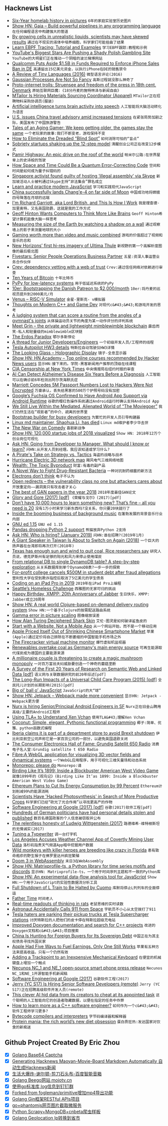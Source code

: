 ## Hacknews List


- [Six-Year homelab history in pictures](https://blog.networkprofile.org/6-year-homelab-history-in-pictures/)  `6年的家庭实验室历史图片`
- [Show HN: Gaia – Build powerful pipelines in any programming language](https://gaia-pipeline.io/)  `在任何编程语言中构建强大的管道`
- [By growing cells in unrealistic liquids, scientists may have skewed results](https://www.theatlantic.com/science/archive/2019/01/cancer-culture-media-plasmax/579283/)  `通过在不现实的液体中培养细胞，科学家们可能扭曲了结果`
- [Learn EBPF Tracing: Tutorial and Examples](http://www.brendangregg.com/blog/2019-01-01/learn-ebpf-tracing.html)  `学习EBPF跟踪:教程和示例`
- [YouTube&#39;s Biggest Stars Are Pushing a Shady Polish Gambling Site](https://www.thedailybeast.com/youtubes-biggest-stars-are-pushing-a-shady-polish-gambling-site)  `YouTube的大明星们正在推动一个阴暗的波兰赌博网站`
- [Qualcomm Puts Aside $1.5B in Funds Required to Enforce iPhone Sales Ban in DE](https://www.macrumors.com/2019/01/03/qualcomm-posts-bonds-for-german-iphone-ban/)  `高通留出15亿美元资金，以执行iPhone在DE的销售禁令`
- [A Review of Tiny Languages (2016)](http://sustburbia.blogspot.com/2016/01/a-review-of-tiny-languages-part-1.html)  `微型语言评论(2016)`
- [Gaussian Processes Are Not So Fancy](https://planspace.org/20181226-gaussian_processes_are_not_so_fancy/)  `高斯过程就没那么神奇了`
- [Proto-internet trolls: Struensee and freedom of the press in 18th cent. Denmark](https://blogs.bl.uk/european/2018/06/johann-friedrich-struensee.html)  `原始互联网巨魔:《18分丹麦的施特林泽与新闻自由》`
- [MTailor Is Hiring Materials Sourcing Coordinator (Apparel)](https://mtailor.workable.com/j/CDD01F7BFF)  `MTailor正在招聘物料采购协调员(服装)`
- [Artificial intelligence turns brain activity into speech](https://www.sciencemag.org/news/2019/01/artificial-intelligence-turns-brain-activity-speech)  `人工智能将大脑活动转化为语言`
- [U.S. issues China travel advisory amid increased tensions](https://www.reuters.com/article/us-usa-china-travel-idUSKCN1OX1DJ)  `在紧张局势加剧之际，美国发布了中国旅游警告`
- [Tales of an Aging Gamer: We keep getting older, the games stay the same](https://arstechnica.com/gaming/2019/01/tales-of-an-aging-gamer-why-dont-i-pick-up-a-controller-as-often-as-i-used-to/)  `一个老玩家的故事:我们不断变老，游戏保持不变`
- [How to Eliminate the Dreaded “Blind Spot”](http://pages.cs.wisc.edu/~gdguo/driving/BlindSpot.htm)  `如何消除可怕的“盲点”`
- [Sobriety startups shaking up the 12-step model](https://www.abc.net.au/news/2019-01-02/inside-the-new-sobriety-start-ups-shaking-the-12-step-model/10671650)  `清醒创业公司正在改变12步模式`
- [Pamir Highway: An epic drive on the roof of the world](http://www.bbc.com/travel/story/20190102-pamir-highway-a-wild-ride-across-central-asia)  `帕米尔公路:在世界屋脊上的史诗般的驾驶`
- [How Space and Time Could Be a Quantum Error-Correcting Code](https://www.quantamagazine.org/how-space-and-time-could-be-a-quantum-error-correcting-code-20190103/)  `空间和时间是如何成为量子纠错码的`
- [Singapore activist found guilty of hosting ‘illegal assembly’ via Skype](https://techcrunch.com/2019/01/03/singapore-activist-found-guilty-of-hosting-illegal-assembly-via-skype/)  `新加坡活动人士被判通过Skype主持“非法集会”罪名成立`
- [Learn and practice modern JavaScript](https://learnjavascript.online/)  `学习和实践现代JavaScript`
- [China successfully lands Chang&#39;e-4 on far side of Moon](http://www.planetary.org/blogs/jason-davis/change4-success.html)  `中国成功地将嫦娥四号降落在月球的远端`
- [I&#39;m Richard Garriott, aka Lord British, and This Is How I Work](https://lifehacker.com/im-richard-garriott-aka-lord-british-and-this-is-how-1831177709)  `我是理查德·加里奥特，又名英国勋爵，这就是我的工作方式`
- [Geoff Hinton Wants Computers to Think More Like Brains](https://www.wired.com/story/googles-ai-guru-computers-think-more-like-brains/)  `Geoff Hinton希望计算机能像大脑一样思考`
- [Measuring the size of the Earth by watching a shadow on a wall](https://www.solipsys.co.uk/new/LatitudeCorrection.html?sa03h)  `通过观察墙上的影子来测量地球的大小`
- [Gaming worth more than video and music combined](https://www.bbc.co.uk/news/technology-46746593)  `游戏的价值超过了视频和音乐的总和`
- [New Horizons’ first hi-res imagery of Ultima Thule](http://pluto.jhuapl.edu/News-Center/News-Article.php?page=20190102)  `新视野的第一个高解析度图像的最后极北图`
- [Fivestars: Senior People Operations Business Partner](https://www.fivestars.com/careers/?gh_jid=1484649)  `五星:资深人事运营业务合作伙伴`
- [Crev: dependency vetting with a web of trust](https://github.com/dpc/crev)  `Crev:通过信任网络对依赖进行审查`
- [Ten Years of Bitcoin](https://bitcoin.clarkmoody.com/posts/ten-years-bitcoin)  `十年比特币`
- [PyPy for low-latency systems](https://morepypy.blogspot.com/2019/01/pypy-for-low-latency-systems.html)  `用于低延迟系统的PyPy`
- [10er: Bootstrapping the Danish Patreon to $2,000/month](https://www.failory.com/mistakes/10er)  `10er:将丹麦的巡视员提升到2000美元/月`
- [Venus – RISC-V Simulator](https://thaumicmekanism.github.io/venus/)  `金星-里斯克- v模拟器`
- [Thoughts on Modern C&#43;&#43; and Game Dev](http://www.elbeno.com/blog/?p=1598)  `对现代c&#43;&#43;和游戏开发的思考`
- [A judging system that can score a routine from the angles of a gymnast&#39;s joints](https://spectrum.ieee.org/tech-talk/computing/software/fujitsu-plans-to-support-professional-judges-with-lidar-and-ai-at-gymnastics-meets)  `从体操运动员关节的角度为某一动作评分的评判系统`
- [Meet Grin – the private and lightweight mimblewimble blockchain](https://grin-tech.org/)  `露齿而笑-私人和轻量级的mimblewimble区块链`
- [The Erdos Paradox](https://arxiv.org/abs/1812.11935)  `鄂尔多斯悖论`
- [A thread for Junior Developers/Engineers](https://twitter.com/jamesmh_dev/status/1080455811048984576)  `一个初级开发人员/工程师的线程`
- [Tesla Autopilot HW3 details](https://www.reddit.com/r/teslamotors/comments/acjdrt/tesla_autopilot_hw3_details/)  `特斯拉自动驾驶仪HW3详情`
- [The Looking Glass – Holographic Display](https://i.lookingglassfactory.com/)  `镜子-全息显示器`
- [Show HN: HN.Academy – Top online courses recommended by Hacker News users](https://hn.academy)  `显示HN:接下来的。学院-黑客新闻用户推荐的顶级在线课程`
- [CIA Censorship at New York Times](https://theintercept.com/2018/01/03/my-life-as-a-new-york-times-reporter-in-the-shadow-of-the-war-on-terror/)  `中央情报局在纽约时报的审查`
- [AI Can Detect Alzheimer’s Disease Six Years Before a Diagnosis](https://www.ucsf.edu/news/2018/12/412946/artificial-intelligence-can-detect-alzheimers-disease-brain-scans-six-years)  `人工智能可以在确诊前6年检测出阿尔茨海默氏症`
- [Marriott Concedes 5M Passport Numbers Lost to Hackers Were Not Encrypted](https://www.nytimes.com/2019/01/04/us/politics/marriott-hack-passports.html)  `万豪承认，丢失给黑客的500万个护照号码没有加密`
- [Google’s Fuchsia OS Confirmed to Have Android App Support via Android Runtime](https://9to5google.com/2019/01/02/android-runtime-app-support-fuchsia/?xyz)  `谷歌的樱红色操作系统通过Android运行时确认支持Android App`
- [We Still Live Within the Mediated, Alienated World of “The Moviegoer”](https://www.newyorker.com/culture/culture-desk/we-still-live-within-the-mediated-alienated-world-of-the-moviegoer)  `我们仍然生活在“观影者”的中介、疏离的世界里`
- [Bootstrap builder for busy developers](https://bootstrapshuffle.com)  `为繁忙的开发人员引导构建器`
- [Linux md maintainer, Shaohua Li, has died](https://www.spinics.net/lists/raid/msg61993.html)  `Linux md维护者李少华去世`
- [The New War on Comedy](https://quillette.com/2019/01/03/the-new-war-on-comedy/)  `喜剧新战争`
- [Show HN: 120,000 startup jobs of 2018 visualized](https://startup.jobs/trends/2018)  `Show HN: 2018年12万个创业岗位可视化`
- [Ask HN: Going from Developer to Manager. What should I know or learn?](item?id=18823616)  `问HN:从开发人员到经理。我应该知道或学习什么?`
- [A Pirate&#39;s Take on Strategy vs. Tactics](https://diogomonica.com/2018/10/07/a-pirates-take-on-strategy-vs-tactics/)  `海盗的战略与战术`
- [Hurricane Electric 3D network map](https://he.net/3d-map/)  `飓风电气三维网络地图`
- [Wealth: The Toxic Byproduct](https://meltingasphalt.com/wealth-the-toxic-byproduct/)  `财富:有毒的副产品`
- [A Novel Way to Fight Drug-Resistant Bacteria](https://blogs.scientificamerican.com/observations/a-novel-way-to-fight-drug-resistant-bacteria/)  `一种对抗耐药细菌的新方法`
- [Electrons don’t think](https://backreaction.blogspot.com/2019/01/electrons-dont-think.html?spref=tw)  `电子不认为`
- [Open redirects – the vulnerability class no one but attackers cares about](https://stevetabernacle.github.io/blog/open-redirects-the-vulnerability-class-no-one-but-attackers-cares-about/)  `开放重定向——漏洞类只有攻击者才关心`
- [The best of GAN papers in the year 2018](https://dtransposed.github.io/blog/Best-of-GANs-2018-(Part-1-out-of-2).html)  `2018年度最佳GAN论文`
- [Glory and Gore (2017) [pdf]](https://journals.sagepub.com/doi/pdf/10.1177/1536504217732052)  `《荣耀与戈尔》(2017)[pdf]`
- [Don’t have 10,000 hours to learn something new? That’s fine – all you need is 20](https://ideas.ted.com/dont-have-10000-hours-to-learn-something-new-thats-fine-all-you-need-is-20-hours/)  `没有1万小时来学习新东西吗?没关系，你只要20块就行了`
- [Inside the booming business of background music](https://www.theguardian.com/news/2018/nov/06/inside-the-booming-business-of-background-music)  `在蓬勃发展的背景音乐行业内部`
- [GNU ed 1.15](http://lists.gnu.org/archive/html/info-gnu/2019-01/msg00003.html)  `GNU ed 1.15`
- [Pandas dropping Python 2 support](https://twitter.com/jakevdp/status/1080583192803823616)  `熊猫放弃Python 2支持`
- [Ask HN: Who is hiring? (January 2019)](item?id=18807017)  `问HN:谁在招聘?(2019年1月)`
- [A Giant Speaker in Taiwan Is About to Switch on Again (2018)](https://www.atlasobscura.com/articles/beishan-broadcast-station-art)  `一个巨大的扬声器在台湾即将再次打开(2018年)`
- [Texas has enough sun and wind to quit coal, Rice researchers say](https://www.houstonchronicle.com/business/energy/article/Texas-has-enough-sun-and-wind-to-quit-coal-Rice-13501700.php)  `研究人员说，德克萨斯州有足够的阳光和风力来停止使用煤炭`
- [From relational DB to single DynamoDB table? A step-by-step exploration](https://www.trek10.com/blog/dynamodb-single-table-relational-modeling/)  `从关系数据库到单个DynamoDB表?一步一步的探索`
- [For-profit college cancels $500M in student debt after fraud allegations](https://www.nbcnews.com/news/us-news/profit-college-cancels-500m-student-debt-after-fraud-allegations-n954486)  `营利性大学在受到欺诈指控后取消了5亿美元的学生债务`
- [Coding on an iPad Pro in 2019](https://andrewbrookins.com/technology/coding-on-ipad-pro-2019/)  `2019年在iPad Pro上编程`
- [Seattle’s Homeless Challenge](https://www.city-journal.org/seattles-homeless-challenge)  `西雅图的无家可归的挑战`
- [Happy Birthday, XMPP: 20th Anniversary of Jabber](https://fr.movim.eu/?blog/debacle%40movim.eu/happy-birthday-xmpp-20th-anniversary-of-1st-jabber-server-IBmtu8)  `生日快乐，XMPP: Jabber成立20周年`
- [Show HN: A real world Clojure-based on-demand delivery routing system](https://github.com/Purple-Services)  `Show HN:一个基于clojure的按需配送路由系统`
- [Gamma error in picture scaling](http://www.ericbrasseur.org/gamma.html)  `图像缩放误差`
- [How Alan Turing Deciphered Shark Skin](http://nautil.us/issue/68/context/how-alan-turing-deciphered-shark-skin)  `艾伦·图灵是如何破译鲨鱼皮的`
- [Start with a Website, Not a Mobile App](https://www.atrium.co/blog/founders-should-build-website-not-mobile-app/)  `从一个网站开始，而不是一个移动应用`
- [Apple Priced Itself Out of Shrinking Chinese Smartphone Market](https://www.bloomberg.com/news/articles/2019-01-03/apple-priced-itself-out-of-shrinking-chinese-smartphone-market)  `苹果(Apple)通过定价将自己排除在不断萎缩的中国智能手机市场之外`
- [The Firecracker virtual machine monitor](https://lwn.net/SubscriberLink/775736/d9d6c371b9dbfc5f/)  `爆竹虚拟机监视器`
- [Renewables overtake coal as Germany&#39;s main energy source](https://www.reuters.com/article/us-germany-power-renewables/renewables-overtake-coal-as-germanys-main-energy-source-idUSKCN1OX0U2)  `可再生能源取代煤炭成为德国的主要能源来源`
- [A millionaire couple is threatening to create a magic mushroom monopoly](https://qz.com/1454785/a-millionaire-couple-is-threatening-to-create-a-magic-mushroom-monopoly/)  `一对百万富翁夫妇威胁要创造一个神奇的蘑菇垄断`
- [A Survey of the First 20 Years of Research on Semantic Web and Linked Data [pdf]](https://hal.inria.fr/hal-01935898/document)  `语义网与关联数据研究的前20年综述[pdf]`
- [The Long-Run Impacts of a Universal Child Care Program (2015) [pdf]](https://www.nber.org/papers/w21571.pdf)  `全民托儿计划的长期影响(2015)[pdf]`
- [Big ol’ ball o’ JavaScript](http://bradfrost.com/blog/post/big-ol-ball-o-javascript/)  `JavaScript的大“球”`
- [Show HN: Jetpack – Webpack made more convenient](https://github.com/KidkArolis/jetpack)  `显示HN: Jetpack - Webpack更方便`
- [Nurx is hiring Senior/Principal Android Engineers in SF](https://grnh.se/2e322ed22)  `Nurx正在旧金山聘用高级/主要的Android工程师`
- [Using TLA&#43; to Understand Xen Vchan](http://roscidus.com/blog/blog/2019/01/01/using-tla-plus-to-understand-xen-vchan/)  `使用TLA&#43;理解Xen Vchan`
- [Coconut: Simple, elegant, Pythonic functional programming](http://coconut-lang.org/)  `椰子:简单、优雅、python函数式编程`
- [Iberia claims it is part of a department store to avoid Brexit shutdown](https://www.headforpoints.com/2019/01/03/iberia-claims-to-be-part-of-a-department-store-and-not-an-airline-to-avoid-brexit-shutdown/)  `伊比利亚航空公司声称它是一家百货公司的一部分，以避免英国退欧关闭`
- [The Consumer Electronics Hall of Fame: Grundig Satellit 650 Radio](https://spectrum.ieee.org/consumer-electronics/gadgets/the-consumer-electronics-hall-of-fame-grundig-satellit-650-radio)  `消费电子名人堂:Grundig satellite t 650 Radio`
- [Fibre:A WebGL application for visualizing 3D vector fields and dynamical systems](https://github.com/portsmouth/fibre)  `一个WebGL应用程序，用于可视化三维矢量场和动态系统`
- [Monorepo: please do](https://medium.com/@adamhjk/monorepo-please-do-3657e08a4b70)  `Monorepo:请`
- [Birding Like It’s 1899: Inside a Blockbuster American West Video Game](https://www.audubon.org/news/birding-its-1899-inside-blockbuster-american-west-video-game)  `就像1899年的《观鸟记》(Birding Like It’as 1899: Inside a Blockbuster American West Video Game)`
- [Ethereum Plans to Cut Its Energy Consumption by 99 Percent](https://spectrum.ieee.org/computing/networks/ethereum-plans-to-cut-its-absurd-energy-consumption-by-99-percent)  `Ethereum计划削减99%的能源消耗`
- [Scientists Have &#39;Hacked Photosynthesis&#39; in Search of More Productive Crops](https://www.npr.org/sections/thesalt/2019/01/03/681941779/scientists-have-hacked-photosynthesis-in-search-of-more-productive-crops)  `科学家们已经“砍光了光合作用”以寻找更高产的作物`
- [Software Engineering at Google (2017) [pdf]](https://arxiv.org/ftp/arxiv/papers/1702/1702.01715.pdf)  `谷歌(2017)软件工程[pdf]`
- [Hundreds of German politicians have had personal details stolen and published](https://www.bbc.co.uk/news/world-europe-46757009)  `数百名德国政客的个人信息被窃取并公布`
- [The relentless honesty of Ludwig Wittgenstein (2017)](https://www.the-tls.co.uk/articles/public/ludwig-wittgenstein-honesty-ground/)  `路德维希·维特根斯坦的无情诚实(2017)`
- [Tuning a Typewriter](http://hardmath123.github.io/crown-typewriter.html)  `调一台打字机`
- [Los Angeles Accuses Weather Channel App of Covertly Mining User Data](https://www.nytimes.com/2019/01/03/technology/weather-channel-app-lawsuit.html)  `洛杉矶指责天气频道App暗中挖掘用户数据`
- [Wild monkeys with killer herpes are breeding like crazy in Florida](https://arstechnica.com/science/2019/01/wild-monkeys-with-killer-herpes-are-breeding-like-crazy-in-florida/)  `患有致命疱疹的野生猴子在佛罗里达州疯狂繁殖`
- [Doom 3 in WebAssembly](http://continuation-labs.com/d3wasm/)  `末日3在WebAssembly`
- [Show HN: Matrixprofile-ts, a Python library for time series motifs and discords](https://github.com/target/matrixprofile-ts/stargazers)  `显示HN: Matrixprofile-ts，一个用于时间序列主题和不一致的Python库`
- [Show HN: An experimental data-flow analysis tool for JavaScript](http://www.fromjs.com/)  `Show HN:一个用于JavaScript的实验性数据流分析工具`
- [Full Shutdown of L Train to Be Halted by Cuomo](https://www.nytimes.com/2019/01/03/nyregion/l-train-shutdown.html)  `库默将停止L列列车的全面停运`
- [Father Time](https://www.newyorker.com/magazine/2019/01/07/father-time)  `时间老人`
- [Real-time readouts of thinking in rats](http://news.mit.edu/2018/mit-picower-neurotechnology-provides-real-time-readouts-where-rats-think-they-are-1218)  `老鼠思维的实时读数`
- [Astronaut Accidentally Calls 911 from Space](https://www.newsweek.com/astronaut-accidentally-calls-911-space-1276892)  `宇航员不小心从太空拨打了911`
- [Tesla haters are parking their pickup trucks at Tesla Supercharger stations](https://bgr.com/2019/01/02/tesla-haters-protest-supercharger-stations/)  `讨厌特斯拉的人把他们的皮卡停在特斯拉超级充电站`
- [Improved Doxygen documentation and search for C&#43;&#43; projects](https://blog.magnum.graphics/meta/improved-doxygen-documentation-and-search/)  `改进的Doxygen文档和c&#43;&#43;项目搜索`
- [China Is Hunting for Foreign Buyers for Its Sovereign Debt](https://www.bloombergquint.com/businessweek/china-is-hunting-for-foreign-buyers-for-its-sovereign-debt#gs.ZQU1vFGV)  `中国正在为其主权债务寻找外国买家`
- [Apple Had Five Ways to Fuel Earnings. Only One Still Works](https://www.bloomberg.com/opinion/articles/2019-01-03/questions-on-apple-aapl-earnings-strategies-after-outlook-cut)  `苹果有五种方法来提高收益。只有一个仍然有效`
- [Adding a Trackpoint to an Inexpensive Mechanical Keyboard](https://geekhack.org/index.php?topic=98733.0)  `在便宜的机械键盘上增加一个触点`
- [Necunos NC_1 and NE_1 open-source smart phone press release](https://necunos.com/news/necunos-nc_1-and_ne_1-press-release/)  `Necunos NC_1和NE_1开源智能手机新闻稿`
- [Software Engineering at Google (2017)](https://arxiv.org/abs/1702.01715)  `谷歌软件工程(2017)`
- [Jerry (YC S17) Is Hiring Senior Software Developers (remote)](https://www.workable.com/j/0B4F2938C1)  `Jerry (YC S17)正在招聘高级软件开发人员(remote)`
- [This clever AI hid data from its creators to cheat at its appointed task](https://techcrunch.com/2018/12/31/this-clever-ai-hid-data-from-its-creators-to-cheat-at-its-appointed-task/amp/)  `这个聪明的人工智能向它的创造者隐藏数据，以便在指定的任务中作弊`
- [How to learn more as a C&#43;&#43; software engineer?](http://nullptr.nl/2019/01/better-cpp-software-engineer/)  `如何作为一个c&#43;&#43;软件工程师学习更多?`
- [Bytecode compilers and interpreters](https://bernsteinbear.com/blog/bytecode-interpreters/)  `字节码编译器和解释器`
- [Protein mania: the rich world’s new diet obsession](https://www.theguardian.com/news/2019/jan/04/protein-mania-the-rich-worlds-new-diet-obsession)  `蛋白质狂热:发达国家对饮食的新痴迷`

## Github Project Created By Eric Zhou

- [x] [Golang Base64 Captcha](https://github.com/mojocn/base64Captcha)
- [x] [Generating Hacknews Maoyan-Movie-Board Markdown Automatically 自动生成Hacknews新闻](https://github.com/dejavuzhou/md-genie)
- [x] [生活大爆炸-谢尔顿-剪刀石头布-百度智能音箱](https://github.com/mojocn/dueros-bang-game)
- [x] [Golang Beego网站 mojotv.cn](https://github.com/mojocn/www.mojotv.cn)
- [x] [使用go标准库,log信息到钉钉群](https://github.com/mojocn/dooger)
- [x] [Forked from fogleman/primitive增加mp4导出功能](https://github.com/mojocn/primitive)
- [x] [Golang Gin框架RESTful APIs项目](https://github.com/JJJJJJJerk/ezier-golang-web-api-framework)
- [x] [go+phantomjs网页图片截取微服务](https://github.com/mojocn/screen_shot)
- [x] [Python Scrapy+MongoDB+cnbeta爬虫样板](https://github.com/mojocn/scrapy_mongodb_boilerplate_cnbeta)
- [x] [Golang Geolocation Ip转换到省市](https://github.com/mojocn/ip2location)